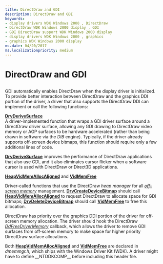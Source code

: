 ```yaml
---
title: DirectDraw and GDI
description: DirectDraw and GDI
keywords:
- display drivers WDK Windows 2000 , DirectDraw
- DirectDraw WDK Windows 2000 display , GDI
- GDI DirectDraw support WDK Windows 2000 display
- display drivers WDK Windows 2000 , graphics
- graphics WDK Windows 2000 display
ms.date: 04/20/2017
ms.localizationpriority: medium
---
```


# DirectDraw and GDI


## <span id="ddk_directdraw_and_gdi_gg"></span><span id="DDK_DIRECTDRAW_AND_GDI_GG"></span>


GDI automatically enables DirectDraw when the display driver is initialized. To provide better interaction between DirectDraw and the graphics DDI portion of the driver, a driver that also supports the DirectDraw DDI can implement or call the following functions:

<span id="DrvDeriveSurface"></span><span id="drvderivesurface"></span><span id="DRVDERIVESURFACE"></span>[**DrvDeriveSurface**](/windows/win32/api/winddi/nf-winddi-drvderivesurface)  
A driver-implemented function that wraps a GDI driver surface around a DirectDraw driver surface, allowing any GDI drawing to DirectDraw video memory or AGP surfaces to be hardware accelerated (rather than being drawn in software via the *DIB* engine). Typically, if the driver already supports off-screen device bitmaps, this function should require only a few additional lines of code.

[**DrvDeriveSurface**](/windows/win32/api/winddi/nf-winddi-drvderivesurface) improves the performance of DirectDraw applications that also use GDI, and it also eliminates cursor flicker when a software cursor is used with DirectDraw or Direct3D applications.

<span id="HeapVidMemAllocAligned_and_VidMemFree"></span><span id="heapvidmemallocaligned_and_vidmemfree"></span><span id="HEAPVIDMEMALLOCALIGNED_AND_VIDMEMFREE"></span>[**HeapVidMemAllocAligned**](/windows/win32/api/dmemmgr/nf-dmemmgr-heapvidmemallocaligned) and [**VidMemFree**](/windows/win32/api/dmemmgr/nf-dmemmgr-vidmemfree)  

Driver-called functions that use the DirectDraw *heap manager* for all [*off-screen memory*](video-present-network-terminology.md#off_screen_memory) management. [**DrvCreateDeviceBitmap**](/windows/win32/api/winddi/nf-winddi-drvcreatedevicebitmap) should call [**HeapVidMemAllocAligned**](/windows/win32/api/dmemmgr/nf-dmemmgr-heapvidmemallocaligned) to request DirectDraw to allocate space for GDI bitmaps; [**DrvDeleteDeviceBitmap**](/windows/win32/api/winddi/nf-winddi-drvdeletedevicebitmap) should call [**VidMemFree**](/windows/win32/api/dmemmgr/nf-dmemmgr-vidmemfree) to free this allocation.

DirectDraw has priority over the graphics DDI portion of the driver for off-screen memory allocation. The driver should hook the DirectDraw [*DdFreeDriverMemory*](/windows/win32/api/ddrawint/nc-ddrawint-pdd_freedrivermemory) callback, which allows the driver to remove GDI surfaces from off-screen memory to make space for higher priority DirectDraw surface allocations.

Both [**HeapVidMemAllocAligned**](/windows/win32/api/dmemmgr/nf-dmemmgr-heapvidmemallocaligned) and [**VidMemFree**](/windows/win32/api/dmemmgr/nf-dmemmgr-vidmemfree) are declared in *dmemmgr.h*, which ships with the Windows Driver Kit (WDK). A driver might have to define \_\_NTDDKCOMP\_\_ before including this header file.

 

